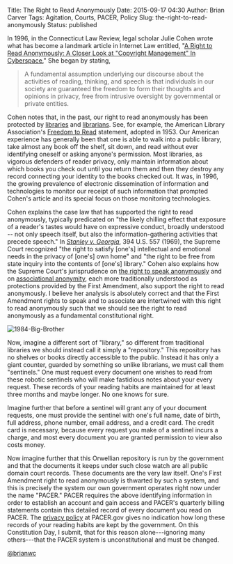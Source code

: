 Title: The Right to Read Anonymously
Date: 2015-09-17 04:30
Author: Brian Carver
Tags: Agitation, Courts, PACER, Policy
Slug: the-right-to-read-anonymously
Status: published

In 1996, in the Connecticut Law Review, legal scholar Julie Cohen wrote
what has become a landmark article in Internet Law entitled, "[A Right
to Read Anonymously: A Closer Look at "Copyright Management" In
Cyberspace.](http://ssrn.com/abstract=17990)" She began by stating,

> A fundamental assumption underlying our discourse about the activities
> of reading, thinking, and speech is that individuals in our society
> are guaranteed the freedom to form their thoughts and opinions in
> privacy, free from intrusive oversight by governmental or private
> entities.

Cohen notes that, in the past, our right to read anonymously has been
protected by
[libraries](https://www.eff.org/deeplinks/2015/09/library-suspends-tor-node-after-dhs-intimidation)
and [librarians](https://libraryfreedomproject.org/torexits/). See, for
example, the American Library Association's [Freedom to
Read](http://www.ala.org/advocacy/intfreedom/statementspols/freedomreadstatement)
statement, adopted in 1953. Our American experience has generally been
that one is able to walk into a public library, take almost any book off
the shelf, sit down, and read without ever identifying oneself or asking
anyone's permission. Most libraries, as vigorous defenders of reader
privacy, only maintain information about which books you check out until
you return them and then they destroy any record connecting your
identity to the books checked out. It was, in 1996, the growing
prevalence of electronic dissemination of information and technologies
to monitor our receipt of such information that prompted Cohen's article
and its special focus on those monitoring technologies.

Cohen explains the case law that has supported the right to read
anonymously, typically predicated on "the likely chilling effect that
exposure of a reader's tastes would have on expressive conduct, broadly
understood -- not only speech itself, but also the
information-gathering activities that precede speech." In *[Stanley v.
Georgia](https://www.courtlistener.com/opinion/107898/stanley-v-georgia/)*,
394 U.S. 557 (1969), the Supreme Court recognized "the right to
satisfy [one's] intellectual and emotional needs in the privacy of
[one's] own home" and "the right to be free from state inquiry into
the contents of [one's] library." Cohen also explains how the Supreme
Court's jurisprudence on [the right to speak
anonymously](https://www.courtlistener.com/opinion/117921/mcintyre-v-ohio-elections-commn/)
and on [associational
anonymity](https://www.courtlistener.com/opinion/105746/naacp-v-alabama-ex-rel-patterson/),
each more traditionally understood as protections provided by the First
Amendment, also support the right to read anonymously. I believe her
analysis is absolutely correct and that the First Amendment rights to
speak and to associate are intertwined with this right to read
anonymously such that we should see the right to read anonymously as a
fundamental constitutional right.

<div class="left-image">
    <img src="{static}/images/1984-Big-Brother.jpg"
         alt="1984-Big-Brother"
         class="img-responsive"/>
</div>

Now, imagine a different sort of "library," so different from traditional
libraries we should instead call it simply a "repository." This
repository has no shelves or books directly accessible to the public.
Instead it has only a giant counter, guarded by something so unlike
librarians, we must call them "sentinels." One must request every
document one wishes to read from these robotic sentinels who will make
fastidious notes about your every request. These records of your reading
habits are maintained for at least three months and maybe longer. No one
knows for sure.

Imagine further that before a sentinel will grant any of your document
requests, one must provide the sentinel with one's full name, date of
birth, full address, phone number, email address, and a credit card. The
credit card is necessary, because every request you make of a sentinel
incurs a charge, and most every document you are granted permission to
view also costs money.

Now imagine further that this Orwellian repository is run by the
government and that the documents it keeps under such close watch are
all public domain court records. These documents are the very law
itself. One's First Amendment right to read anonymously is thwarted by
such a system, and this is precisely the system our own government
operates right now under the name "PACER." PACER requires the above
identifying information in order to establish an account and gain access
and PACER's quarterly billing statements contain this detailed record of
every document you read on PACER. The [privacy
policy](https://www.pacer.gov/privacy.html) at PACER.gov gives no
indication how long these records of your reading habits are kept by the
government. On this Constitution Day, I submit, that for this reason
alone---ignoring many others---that the PACER system is unconstitutional
and must be changed.

[@brianwc](http://twitter.com/brianwc)

